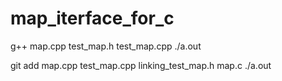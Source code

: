 # map_iterface_for_c

g++ map.cpp test_map.h test_map.cpp
./a.out

git add map.cpp test_map.cpp linking_test_map.h map.c
./a.out
